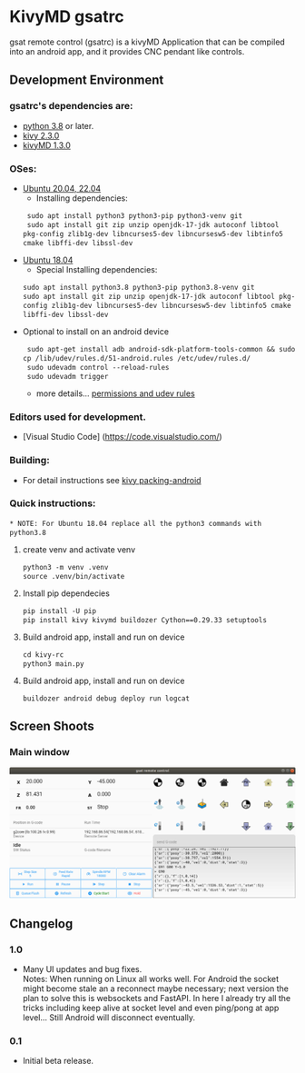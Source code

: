 KivyMD gsatrc
====

gsat remote control (gsatrc) is a kivyMD Application that can be compiled into an android app, and it provides CNC pendant like controls.

Development Environment
---------------------
### gsatrc's dependencies are:
* [python 3.8](http://www.python.org/) or later.
* [kivy 2.3.0](http://https://kivy.org/)
* [kivyMD 1.3.0](https://github.com/kivymd/)

### OSes:
* [Ubuntu 20.04, 22.04](http://www.ubuntu.com/)
   * Installing dependencies:
   ```
    sudo apt install python3 python3-pip python3-venv git
    sudo apt install git zip unzip openjdk-17-jdk autoconf libtool pkg-config zlib1g-dev libncurses5-dev libncursesw5-dev libtinfo5 cmake libffi-dev libssl-dev
   ```
* [Ubuntu 18.04](http://www.ubuntu.com/)
   * Special Installing dependencies:
   ```
   sudo apt install python3.8 python3-pip python3.8-venv git
   sudo apt install git zip unzip openjdk-17-jdk autoconf libtool pkg-config zlib1g-dev libncurses5-dev libncursesw5-dev libtinfo5 cmake libffi-dev libssl-dev
   ```
* Optional to install on an android device
   ```
    sudo apt-get install adb android-sdk-platform-tools-common && sudo cp /lib/udev/rules.d/51-android.rules /etc/udev/rules.d/
    sudo udevadm control --reload-rules
    sudo udevadm trigger
   ```
    * more details... [permissions and udev rules](https://stackoverflow.com/questions/53887322/adb-devices-no-permissions-user-in-plugdev-group-are-your-udev-rules-wrong)

### Editors used for development.
* [Visual Studio Code] (https://code.visualstudio.com/)

### Building:
* For detail instructions see [kivy packing-android](https://kivy.org/doc/stable/guide/packaging-android.html)

### Quick instructions:
    * NOTE: For Ubuntu 18.04 replace all the python3 commands with python3.8
1) create venv and activate venv
    ```
    python3 -m venv .venv
    source .venv/bin/activate
    ```
2) Install pip dependecies
    ```
    pip install -U pip
    pip install kivy kivymd buildozer Cython==0.29.33 setuptools
    ```
3) Build android app, install and run on device
    ```
    cd kivy-rc
    python3 main.py
    ```
4) Build android app, install and run on device
    ```
    buildozer android debug deploy run logcat
    ```

Screen Shoots
------------
### Main window
![Main window, Linux](https://raw.githubusercontent.com/duembeg/gsat/be6c091cbb511c2a3d35844af2329be6711e3321/images/screenshoot/gsatrc-main-window.png "Main Window, Linux")

Changelog
---------
### 1.0
* Many UI updates and bug fixes.
<br/>Notes: When running on Linux all works well. For Android the socket might become stale an a reconnect maybe necessary; next version the plan to solve this is websockets and FastAPI. In here I already try all the tricks including keep alive at socket level and even ping/pong at app level... Still Android will disconnect eventually.

### 0.1
* Initial beta release.
